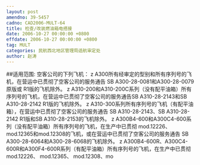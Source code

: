 ```yaml
---
layout: post
amendno: 39-5457
cadno: CAD2006-MULT-64
title: 检查/改装燃油箱电搭接
date: 2006-10-27 00:00:00 +0800
effdate: 2006-10-27 00:00:00 +0800
tag: MULT
categories: 民航西北地区管理局适航审定处
author: 赵涛
---
```


##适用范围:
空客公司的下列飞机：
z A300所有经审定的型别和所有序列号的飞机，在营运中已贯彻了空客公司的服务通告 SB A300-28-0081和A300-28-0079原版或 R1版的飞机除外。
z A310-200和A310-200C系列（没有配平油箱）所有序列号的飞机，在营运中已贯彻了空客公司的服务通告SB A310-28-2143和SB A310-28-2142 R1版的飞机除外。
z A310-300系列所有序列号的飞机（有配平油箱），在营运中已贯彻了空客公司的服务通告 SB A310-28-2143、SB A310-28-2142 R1版和SB A310-28-2153的飞机除外。
z A300B4-600和A300C4-600系列（没有配平油箱）所有序列号的飞机，在生产中已贯彻 mod.12226、 mod.12365和mod.12308的飞机，或在营运中已贯彻了空客公司的服务通告 SB A300-28-6064和A300-28-6068的飞机除外。
z  A300B4-600R、A300C4-600R和A300F4-600R系列（有配平油箱）所有序列号的飞机，在生产中已贯彻 mod.12226、 mod.12365、 mod.12308、mo

